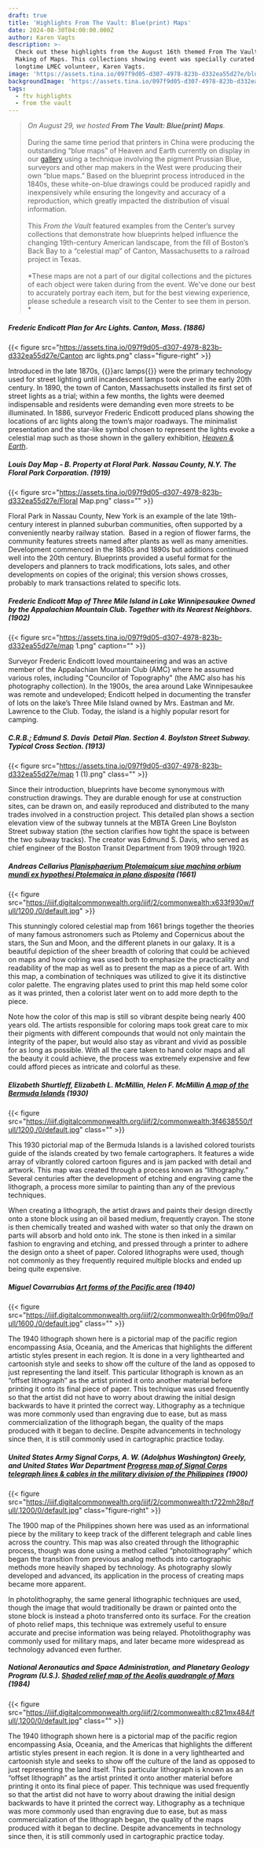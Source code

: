 ```yaml
---
draft: true
title: 'Highlights From The Vault: Blue(print) Maps'
date: 2024-08-30T04:00:00.000Z
author: Karen Vagts
description: >-
  Check out these highlights from the August 16th themed From The Vault: The
  Making of Maps. This collections showing event was specially curated by
  longtime LMEC volunteer, Karen Vagts.
image: 'https://assets.tina.io/097f9d05-d307-4978-823b-d332ea55d27e/blueprints.jpeg'
backgroundImage: 'https://assets.tina.io/097f9d05-d307-4978-823b-d332ea55d27e/blueprints.jpeg'
tags:
  - ftv highlights
  - from the vault
---
```


> *On August 29, we hosted **From The Vault: Blue(print) Maps**.*\
> \
> During the same time period that printers in China were producing the outstanding “blue maps” of Heaven and Earth currently on display in our [gallery](https://www.leventhalmap.org/digital-exhibitions/heaven-and-earth/) using a technique involving the pigment Prussian Blue, surveyors and other map makers in the West were producing their own “blue maps.” Based on the blueprint process introduced in the 1840s, these white-on-blue drawings could be produced rapidly and inexpensively while ensuring the longevity and accuracy of a reproduction, which greatly impacted the distribution of visual information.\
> \
> This *From the Vault* featured examples from the Center’s survey collections that demonstrate how blueprints helped influence the changing 19th-century American landscape, from the fill of Boston’s Back Bay to a “celestial map” of Canton, Massachusetts to a railroad project in Texas.\
> \
> *These maps are not a part of our digital collections and the pictures of each object were taken during from the event. We've done our best to accurately portray each item, but for the best viewing experience, please schedule a research visit to the Center to see them in person. *

##### Frederic Endicott ***Plan for Arc Lights. Canton, Mass.*** (1886)

{{< figure src="https://assets.tina.io/097f9d05-d307-4978-823b-d332ea55d27e/Canton arc lights.png" class="figure-right" >}}

Introduced in the late 1870s, {{<popup img-src="https://assets.tina.io/097f9d05-d307-4978-823b-d332ea55d27e/unnamed.jpg" bib-src="http://www.kbrhorse.net/streetlights/understanding_arc_lamps.html">}}arc lamps{{</popup>}} were the primary technology used for street lighting until incandescent lamps took over in the early 20th century. In 1890, the town of Canton, Massachusetts installed its first set of street lights as a trial; within a few months, the lights were deemed indispensable and residents were demanding even more streets to be illuminated. In 1886, surveyor Frederic Endicott produced plans showing the locations of arc lights along the town’s major roadways. The minimalist presentation and the star-like symbol chosen to represent the lights evoke a celestial map such as those shown in the gallery exhibition, *[Heaven & Earth](https://www.leventhalmap.org/digital-exhibitions/heaven-and-earth/)*. 

##### Louis Day Map - B. Property at Floral Park. Nassau County, N.Y. The Floral Park Corporation. (1919)

{{< figure src="https://assets.tina.io/097f9d05-d307-4978-823b-d332ea55d27e/Floral Map.png" class="" >}}

Floral Park in Nassau County, New York is an example of the late 19th-century interest in planned suburban communities, often supported by a conveniently nearby railway station.  Based in a region of flower farms, the community features streets named after plants as well as many amenities. Development commenced in the 1880s and 1890s but additions continued well into the 20th century. Blueprints provided a useful format for the developers and planners to track modifications, lots sales, and other developments on copies of the original; this version shows crosses, probably to mark transactions related to specific lots. 

##### Frederic Endicott Map of Three Mile Island in Lake Winnipesaukee Owned by the Appalachian Mountain Club. Together with its Nearest Neighbors. (1902)

{{< figure src="https://assets.tina.io/097f9d05-d307-4978-823b-d332ea55d27e/map 1.png" caption="" >}}

Surveyor Frederic Endicott loved mountaineering and was an active member of the Appalachian Mountain Club (AMC) where he assumed various roles, including "Councilor of Topography" (the AMC also has his photography collection). In the 1900s, the area around Lake Winnipesaukee was remote and undeveloped; Endicott helped in documenting the transfer of lots on the lake’s Three Mile Island owned by Mrs. Eastman and Mr. Lawrence to the Club. Today, the island is a highly popular resort for camping. 

##### C.R.B.; Edmund S. Davis  Detail Plan. Section 4. Boylston Street Subway. Typical Cross Section. (1913)

{{< figure src="https://assets.tina.io/097f9d05-d307-4978-823b-d332ea55d27e/map 1 (1).png" class="" >}}

Since their introduction, blueprints have become synonymous with construction drawings. They are durable enough for use at construction sites, can be drawn on, and easily reproduced and distributed to the many trades involved in a construction project. This detailed plan shows a section elevation view of the subway tunnels at the MBTA Green Line Boylston Street subway station (the section clarifies how tight the space is between the two subway tracks). The creator was Edmund S. Davis, who served as chief engineer of the Boston Transit Department from 1909 through 1920. 

##### Andreas Cellarius ***[Planisphaerium Ptolemaicum siue machina orbium mundi ex hypothesi Ptolemaica in plano disposita](https://collections.leventhalmap.org/search/commonwealth:x633f9294)*** (1661)

{{< figure src="https://iiif.digitalcommonwealth.org/iiif/2/commonwealth:x633f930w/full/1200,/0/default.jpg" >}}

This stunningly colored celestial map from 1661 brings together the theories of many famous astronomers such as Ptolemy and Copernicus about the stars, the Sun and Moon, and the different planets in our galaxy. It is a beautiful depiction of the sheer breadth of coloring that could be achieved on maps and how colring was used both to emphasize the practicality and readability of the map as well as to present the map as a piece of art. With this map, a combination of techniques was utilized to give it its distinctive color palette. The engraving plates used to print this map held some color as it was printed, then a colorist later went on to add more depth to the piece. 

Note how the color of this map is still so vibrant despite being nearly 400 years old. The artists responsible for coloring maps took great care to mix their pigments with different compounds that would not only maintain the integrity of the paper, but would also stay as vibrant and vivid as possible for as long as possible. With all the care taken to hand color maps and all the beauty it could achieve, the process was extremely expensive and few could afford pieces as intricate and colorful as these.

##### Elizabeth Shurtleff, Elizabeth L. McMillin, Helen F. McMillin ***[A map of the Bermuda Islands](https://collections.leventhalmap.org/search/commonwealth:3f463854q)*** (1930)

{{< figure src="https://iiif.digitalcommonwealth.org/iiif/2/commonwealth:3f4638550/full/1200,/0/default.jpg" class="" >}}

This 1930 pictorial map of the Bermuda Islands is a lavished colored tourists guide of the islands created by two female cartographers. It features a wide array of vibrantly colored cartoon figures and is jam packed with detail and artwork. This map was created through a process known as “lithography.” Several centuries after the development of etching and engraving came the lithograph, a process more similar to painting than any of the previous techniques. 

When creating a lithograph, the artist draws and paints their design directly onto a stone block using an oil based medium, frequently crayon. The stone is then chemically treated and washed with water so that only the drawn on parts will absorb and hold onto ink. The stone is then inked in a similar fashion to engraving and etching, and pressed through a printer to adhere the design onto a sheet of paper. Colored lithographs were used, though not commonly as they frequently required multiple blocks and ended up being quite expensive.

##### Miguel Covarrubias ***[Art forms of the Pacific area](https://collections.leventhalmap.org/search/commonwealth:0r96fm08f)*** (1940)

{{< figure src="https://iiif.digitalcommonwealth.org/iiif/2/commonwealth:0r96fm09q/full/1600,/0/default.jpg" class="" >}}

The 1940 lithograph shown here is a pictorial map of the pacific region encompassing Asia, Oceania, and the Americas that highlights the different artistic styles present in each region. It is done in a very lighthearted and cartoonish style and seeks to show off the culture of the land as opposed to just representing the land itself. This particular lithograph is known as an “offset lithograph” as the artist printed it onto another material before printing it onto its final piece of paper. This technique was used frequently so that the artist did not have to worry about drawing the initial design backwards to have it printed the correct way. Lithography as a technique was more commonly used than engraving due to ease, but as mass commercialization of the lithograph began, the quality of the maps produced with it began to decline. Despite advancements in technology since then, it is still commonly used in cartographic practice today.

##### United States Army Signal Corps, A. W. (Adolphus Washington) Greely, and United States War Department ***[Progress map of Signal Corps telegraph lines & cables in the military division of the Philippines](https://collections.leventhalmap.org/search/commonwealth:6q185t494)*** (1900)

{{< figure src="https://iiif.digitalcommonwealth.org/iiif/2/commonwealth:t722mh28p/full/,1200/0/default.jpg" class="figure-right" >}}

The 1900 map of the Philippines shown here was used as an informational piece by the military to keep track of the different telegraph and cable lines across the country. This map was also created through the lithographic process, though was done using a method called “photolithography” which began the transition from previous analog methods into cartographic methods more heavily shaped by technology. As photography slowly developed and advanced, its application in the process of creating maps became more apparent. 

In photolithography, the same general lithographic techniques are used, though the image that would traditionally be drawn or painted onto the stone block is instead a photo transferred onto its surface. For the creation of photo relief maps, this technique was extremely useful to ensure accurate and precise information was being relayed. Photolithography was commonly used for military maps, and later became more widespread as technology advanced even further. 

##### National Aeronautics and Space Administration, and Planetary Geology Program (U.S.). ***[Shaded relief map of the Aeolis quadrangle of Mars](https://collections.leventhalmap.org/search/commonwealth:4m90k819m)*** (1984)

{{< figure src="https://iiif.digitalcommonwealth.org/iiif/2/commonwealth:c821mx484/full/,1200/0/default.jpg" class="" >}}

The 1940 lithograph shown here is a pictorial map of the pacific region encompassing Asia, Oceania, and the Americas that highlights the different artistic styles present in each region. It is done in a very lighthearted and cartoonish style and seeks to show off the culture of the land as opposed to just representing the land itself. This particular lithograph is known as an “offset lithograph” as the artist printed it onto another material before printing it onto its final piece of paper. This technique was used frequently so that the artist did not have to worry about drawing the initial design backwards to have it printed the correct way. Lithography as a technique was more commonly used than engraving due to ease, but as mass commercialization of the lithograph began, the quality of the maps produced with it began to decline. Despite advancements in technology since then, it is still commonly used in cartographic practice today.
